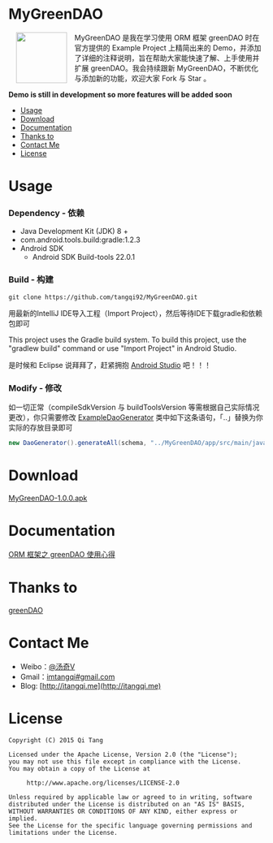 MyGreenDAO
==========

<p>
<img src="http://7xikfc.com1.z0.glb.clouddn.com/gr_logo.png" width="100px" height="100px" align="left" hspace="15px" />
MyGreenDAO 是我在学习使用 ORM 框架 greenDAO 时在官方提供的 Example Project 上精简出来的 Demo，并添加了详细的注释说明，旨在帮助大家能快速了解、上手使用并扩展 greenDAO。我会持续跟新 MyGreenDAO，不断优化与添加新的功能，欢迎大家 Fork 与 Star 。                                      
</p>                                                                        

**Demo is still in development so more features will be added soon**

  - [Usage](#usage)
  - [Download](#download)
  - [Documentation](#documentation)
  - [Thanks to](#thanks-to)
  - [Contact Me](#contact-me)
  - [License](#license)

# Usage

### Dependency - 依赖
  - Java Development Kit (JDK) 8 +
  - com.android.tools.build:gradle:1.2.3
  - Android SDK
    - Android SDK Build-tools 22.0.1


### Build - 构建

    git clone https://github.com/tangqi92/MyGreenDAO.git

用最新的IntelliJ IDE导入工程（Import Project），然后等待IDE下载gradle和依赖包即可

This project uses the Gradle build system. To build this project, use the "gradlew build" command or use "Import Project" in Android Studio.

是时候和 Eclipse 说拜拜了，赶紧拥抱 [Android Studio](https://developer.android.com/sdk/index.html) 吧！！！

### Modify - 修改

如一切正常（compileSdkVersion 与 buildToolsVersion 等需根据自己实际情况更改），你只需要修改 [ExampleDaoGenerator](https://github.com/tangqi92/MyGreenDAO/blob/master/daoexamplegenerator/src/main/java/me/itangqi/ExampleDaoGenerator.java) 类中如下这条语句，「..」替换为你实际的存放目录即可   

```java
new DaoGenerator().generateAll(schema, "../MyGreenDAO/app/src/main/java-gen");
```  

# Download
[MyGreenDAO-1.0.0.apk](https://s3.amazonaws.com/github-cloud/releases/39712109/aa4b3f94-34bb-11e5-9322-dcc06b0ef936.apk?response-content-disposition=attachment%3B%20filename%3DMyGreenDAO-1.0.0.apk&response-content-type=application/vnd.android.package-archive&AWSAccessKeyId=AKIAISTNZFOVBIJMK3TQ&Expires=1438013219&Signature=9yBAk7Pc5vT3Wxr0bxZlv2ikkq0%3D)

# Documentation

[ORM 框架之 greenDAO 使用心得](http://itangqi.me/android/using-greendao-experience/)  

# Thanks to

[greenDAO](https://github.com/greenrobot/greenDAO)  

# Contact Me

- Weibo：[@汤奇V](http://weibo.com/qiktang)
- Gmail：[imtangqi#gmail.com](mailto:imtangqi@gmail.com "欢迎与我联系")
- Blog: [http://itangqi.me](http://itangqi.me)  

# License


    Copyright (C) 2015 Qi Tang

    Licensed under the Apache License, Version 2.0 (the "License");
    you may not use this file except in compliance with the License.
    You may obtain a copy of the License at

         http://www.apache.org/licenses/LICENSE-2.0

    Unless required by applicable law or agreed to in writing, software
    distributed under the License is distributed on an "AS IS" BASIS,
    WITHOUT WARRANTIES OR CONDITIONS OF ANY KIND, either express or implied.
    See the License for the specific language governing permissions and
    limitations under the License.
